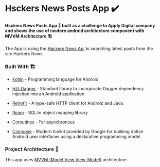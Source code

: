 # Hsckers News Posts App ✔️

#### Hsckers News Posts App 📱 built as a challenge to Apply Digital company and shows the use of modern android architecture component with MVVM Architecture 🏗

The App is using the [Hackers News Api] to searching latest posts from the site Hackers News.

### Built With 🏗️
- [Kotlin] - Programming language for Android
- [Hilt-Dagger] - Standard library to incorporate Dagger dependency injection into an Android application.
- [Retrofit] -  A type-safe HTTP client for Android and Java.
- [Room] - SQLite object mapping library.
- [Coroutines] - For asynchronous
- [Compose] - Modern toolkit provided by Google for building native Android user interfaces using a declarative programming model.

   [ViewModel]: <https://developer.android.com/topic/libraries/architecture/viewmodel>
   [Hilt-Dagger]: <https://dagger.dev/hilt/>
   [DataStore]: <https://developer.android.com/topic/libraries/architecture/datastore>
   [Retrofit]: <https://square.github.io/retrofit/>
   [Kotlin]: <https://kotlinlang.org>
   [Coroutines]: <https://kotlinlang.org/docs/coroutines-overview.html>
   [MVVM (Model View View-Model)]: <https://developer.android.com/jetpack/guide#recommended-app-arch>
   [Hackers News Api]: <https://hn.algolia.com/api/v1/>
   [Room]: <https://developer.android.com/training/data-storage/room/>
   [Compose]: <https://developer.android.com/develop/ui/compose/documentation>
   
### Project Architecture 🗼

This app uses [MVVM (Model View View-Model)] architecture.